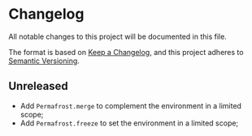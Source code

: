 Changelog
=========

All notable changes to this project will be documented in this file.

The format is based on [Keep a Changelog], and this project adheres to
[Semantic Versioning].


Unreleased
----------

- Add `Permafrost.merge` to complement the environment in a limited scope;
- Add `Permafrost.freeze` to set the environment in a limited scope;


[Keep a Changelog]: https://keepachangelog.com/en/1.0.0/
[Semantic Versioning]: https://semver.org/spec/v2.0.0.html

